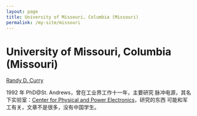 ```yaml
---
layout: page
title: University of Missouri, Columbia (Missouri)
permalink: /my-site/missouri
---
```

# University of Missouri, Columbia (Missouri)



[Randy D. Curry](https://engineering.missouri.edu/faculty/randy-curry/)

1992 年 PhD@St. Andrews，曾在工业界工作十一年，主要研究
脉冲电源，其名下实验室：[Center for Physical and Power Electronics](http://cppe1.missouri.edu/index.html)，研究的东西
可能和军工有关，文章不是很多，没有中国学生。
